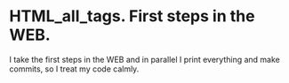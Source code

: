 # HTML_all_tags. First steps in the WEB.
I take the first steps in the WEB and in parallel I print everything and make commits,  so I treat my code calmly.
